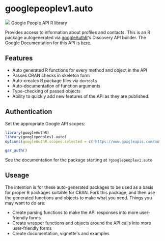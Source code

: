 # googlepeoplev1.auto
![](http://www.google.com/images/icons/product/search-32.gif)
Google People API R library

Provides access to information about profiles and contacts.
This is an R package autogenerated via [googleAuthR](http://code.markedmondson.me/googleAuthR)'s Discovery API builder. 
The Google Documentation for this API is [here](https://developers.google.com/people/).

## Features 
 * Auto generated R functions for every method and object in the API
 * Passes CRAN checks in skeleton form
 * Auto-creates R package files via `devtools`
 * Auto-documentation of function arguments
 * Type-checking of passed objects
 * Ability to quickly add new features of the API as they are published.

## Authentication
Set the appropriate Google API scopes:

```r
library(googleAuthR)
library(googlepeoplev1.auto)
options(googleAuthR.scopes.selected = c('https://www.googleapis.com/auth/user.emails.read', 'https://www.googleapis.com/auth/contacts', 'https://www.googleapis.com/auth/user.addresses.read', 'https://www.googleapis.com/auth/userinfo.email', 'https://www.googleapis.com/auth/user.phonenumbers.read', 'https://www.googleapis.com/auth/user.birthday.read', 'https://www.googleapis.com/auth/contacts.readonly', 'https://www.googleapis.com/auth/plus.login', 'https://www.googleapis.com/auth/userinfo.profile'))

gar_auth()
```
 See the documentation for the package starting at `?googlepeoplev1.auto`
## Useage
The intention is for these auto-generated packages to be used as a basis for proper R packages suitable for CRAN.
Fork this package, and then use the generated functions and objects to make what you need.
Things you may want to do are:
* Create parsing functions to make the API responses into more user-friendly forms
* Create wrapper functions and objects around the API calls into more user-friendly forms
* Create documentation, vignette's and examples

